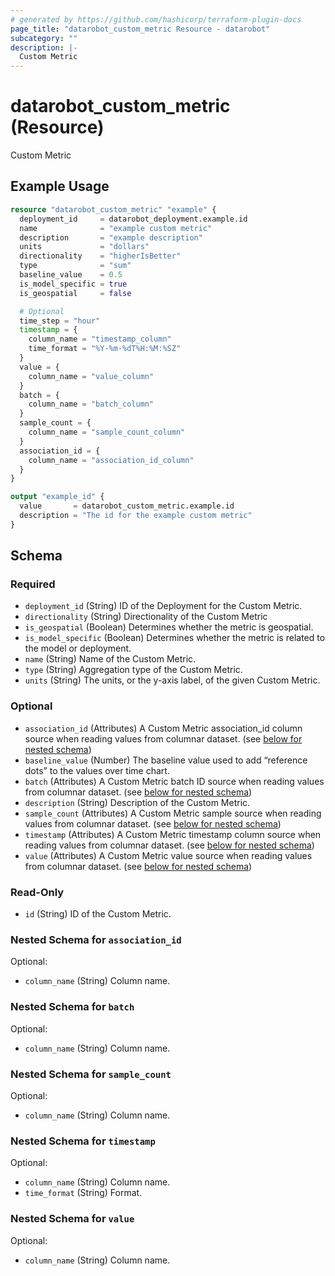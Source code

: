 ```yaml
---
# generated by https://github.com/hashicorp/terraform-plugin-docs
page_title: "datarobot_custom_metric Resource - datarobot"
subcategory: ""
description: |-
  Custom Metric
---
```


# datarobot_custom_metric (Resource)

Custom Metric

## Example Usage

```terraform
resource "datarobot_custom_metric" "example" {
  deployment_id     = datarobot_deployment.example.id
  name              = "example custom metric"
  description       = "example description"
  units             = "dollars"
  directionality    = "higherIsBetter"
  type              = "sum"
  baseline_value    = 0.5
  is_model_specific = true
  is_geospatial     = false

  # Optional
  time_step = "hour"
  timestamp = {
    column_name = "timestamp_column"
    time_format = "%Y-%m-%dT%H:%M:%SZ"
  }
  value = {
    column_name = "value_column"
  }
  batch = {
    column_name = "batch_column"
  }
  sample_count = {
    column_name = "sample_count_column"
  }
  association_id = {
    column_name = "association_id_column"
  }
}

output "example_id" {
  value       = datarobot_custom_metric.example.id
  description = "The id for the example custom metric"
}
```

<!-- schema generated by tfplugindocs -->
## Schema

### Required

- `deployment_id` (String) ID of the Deployment for the Custom Metric.
- `directionality` (String) Directionality of the Custom Metric
- `is_geospatial` (Boolean) Determines whether the metric is geospatial.
- `is_model_specific` (Boolean) Determines whether the metric is related to the model or deployment.
- `name` (String) Name of the Custom Metric.
- `type` (String) Aggregation type of the Custom Metric.
- `units` (String) The units, or the y-axis label, of the given Custom Metric.

### Optional

- `association_id` (Attributes) A Custom Metric association_id column source when reading values from columnar dataset. (see [below for nested schema](#nestedatt--association_id))
- `baseline_value` (Number) The baseline value used to add “reference dots” to the values over time chart.
- `batch` (Attributes) A Custom Metric batch ID source when reading values from columnar dataset. (see [below for nested schema](#nestedatt--batch))
- `description` (String) Description of the Custom Metric.
- `sample_count` (Attributes) A Custom Metric sample source when reading values from columnar dataset. (see [below for nested schema](#nestedatt--sample_count))
- `timestamp` (Attributes) A Custom Metric timestamp column source when reading values from columnar dataset. (see [below for nested schema](#nestedatt--timestamp))
- `value` (Attributes) A Custom Metric value source when reading values from columnar dataset. (see [below for nested schema](#nestedatt--value))

### Read-Only

- `id` (String) ID of the Custom Metric.

<a id="nestedatt--association_id"></a>
### Nested Schema for `association_id`

Optional:

- `column_name` (String) Column name.


<a id="nestedatt--batch"></a>
### Nested Schema for `batch`

Optional:

- `column_name` (String) Column name.


<a id="nestedatt--sample_count"></a>
### Nested Schema for `sample_count`

Optional:

- `column_name` (String) Column name.


<a id="nestedatt--timestamp"></a>
### Nested Schema for `timestamp`

Optional:

- `column_name` (String) Column name.
- `time_format` (String) Format.


<a id="nestedatt--value"></a>
### Nested Schema for `value`

Optional:

- `column_name` (String) Column name.
